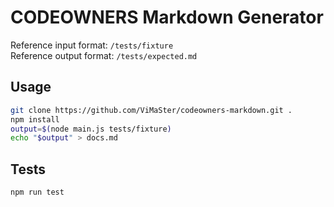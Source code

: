 # CODEOWNERS Markdown Generator

Reference input format: `/tests/fixture`  
Reference output format: `/tests/expected.md`

## Usage
```sh
git clone https://github.com/ViMaSter/codeowners-markdown.git .
npm install
output=$(node main.js tests/fixture)
echo "$output" > docs.md
```

## Tests
```sh
npm run test
```